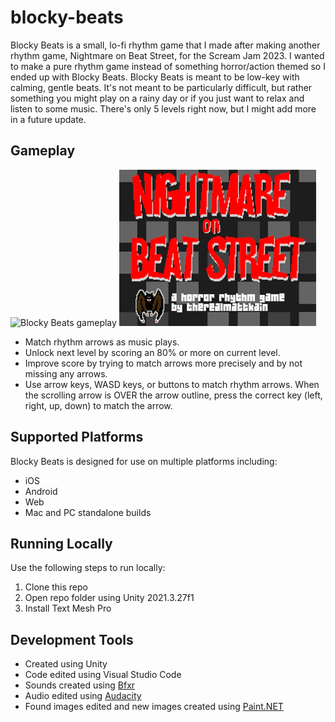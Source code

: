 # blocky-beats
Blocky Beats is a small, lo-fi rhythm game that I made after making another rhythm game, Nightmare on Beat Street, for the Scream Jam 2023. I wanted to make a pure rhythm game instead of something horror/action themed so I ended up with Blocky Beats. Blocky Beats is meant to be low-key with calming, gentle beats. It's not meant to be particularly difficult, but rather something you might play on a rainy day or if you just want to relax and listen to some music. There's only 5 levels right now, but I might add more in a future update.

## Gameplay
![Blocky Beats gameplay](https://github.com/mklewandowski/blocky-beats/tree/main/Assets/Images/blocky-beats-small.gif?raw=true)
![Nightmare on Beat Street gameplay](https://github.com/mklewandowski/nightmare-on-beat-street/blob/main/Assets/Images/nightmare-gameplay-small.gif?raw=true)

- Match rhythm arrows as music plays.
- Unlock next level by scoring an 80% or more on current level.
- Improve score by trying to match arrows more precisely and by not missing any arrows.
- Use arrow keys, WASD keys, or buttons to match rhythm arrows. When the scrolling arrow is OVER the arrow outline, press the correct key (left, right, up, down) to match the arrow.

## Supported Platforms
Blocky Beats is designed for use on multiple platforms including:
- iOS
- Android
- Web
- Mac and PC standalone builds

## Running Locally
Use the following steps to run locally:
1. Clone this repo
2. Open repo folder using Unity 2021.3.27f1
3. Install Text Mesh Pro

## Development Tools
- Created using Unity
- Code edited using Visual Studio Code
- Sounds created using [Bfxr](https://www.bfxr.net/)
- Audio edited using [Audacity](https://www.audacityteam.org/)
- Found images edited and new images created using [Paint.NET](https://www.getpaint.net/)

